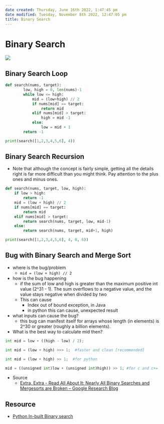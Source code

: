 ```yaml
---
date created: Thursday, June 16th 2022, 1:47:45 pm
date modified: Tuesday, November 8th 2022, 12:47:05 pm
title: Binary Search
---
```


# Binary Search

![](https://web.archive.org/web/20160528170806if_/http://www.computerhope.com/jargon/b/binary-search.jpg)

## Binary Search Loop

```python
def search(nums, target):
        low, high = 0, len(nums)-1
        while low <= high:
            mid = (low+high) // 2
            if nums[mid] == target:
                return mid
            elif nums[mid] > target:
                high = mid -1
            else:
                low = mid + 1
        return -1

print(search([1,2,3,4,5,6], 4))
```

## Binary Search Recursion

- Note that although the concept is fairly simple, getting all the details right is far more difficult than you might think. Pay attention to the plus ones and minus ones.

```python
def search(nums, target, low, high):
	if low > high:
		return -1
	mid = (low + high) // 2
	if nums[mid] == target:
		return mid
	elif nums[mid] > target:
		return search(nums, target, low, mid-1)
	else:
		return search(nums, target, mid+1, high)

print(search([1,2,3,4,5,6], 4, 0, 6))
```  

## Bug with Binary Search and Merge Sort

- where is the bug/problem
	- `mid = (low + high) // 2`
- how is the bug happening
	- if the sum of low and high is greater than the maximum positive int value (2^31 - 1). The sum overflows to a negative value, and the value stays negative when divided by two
	- This can cause
		- Index out of bound exception, in Java
		- in python this can cause, unexpected result
- what inputs can cause the bug?
	- this bug can manifest itself for arrays whose length (in elements) is 2^30 or greater (roughly a billion elements).
- What is the best way to calculate mid then?

```python
int mid = low + ((high - low) / 2);

int mid = (low + high) >>> 1;  #faster and clean [recommended]

int mid = (low + high) >> 1;  #for python

mid = ((unsigned int)low + (unsigned int)high)) >> 1; #for c and c+=
```

- Source
	- [Extra, Extra - Read All About It: Nearly All Binary Searches and Mergesorts are Broken – Google Research Blog](https://ai.googleblog.com/2006/06/extra-extra-read-all-about-it-nearly.html)

## Resource

- [Python In-built Binary search](Algo/Python%20Tips%20&%20Tricks/In-built%20Binary%20search.md)
